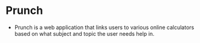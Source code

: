 # Prunch
* Prunch is a web application that links users to various online calculators based on what subject and topic the user needs help in.